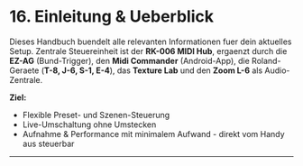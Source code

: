 # 16. Einleitung & Ueberblick
Dieses Handbuch buendelt alle relevanten Informationen fuer dein aktuelles Setup.
Zentrale Steuereinheit ist der **RK-006 MIDI Hub**, ergaenzt durch die **EZ-AG** (Bund-Trigger), den **Midi Commander** (Android-App), die Roland-Geraete (**T-8, J-6, S-1, E-4**), das **Texture Lab** und den **Zoom L-6** als Audio-Zentrale.

**Ziel:**
- Flexible Preset- und Szenen-Steuerung
- Live-Umschaltung ohne Umstecken
- Aufnahme & Performance mit minimalem Aufwand - direkt vom Handy aus steuerbar

---
